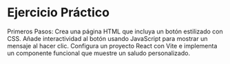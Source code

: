 # Ejercicio Práctico

Primeros Pasos:
    Crea una página HTML que incluya un botón estilizado con CSS.
    Añade interactividad al botón usando JavaScript para mostrar un mensaje al hacer clic.
    Configura un proyecto React con Vite e implementa un componente funcional que muestre un saludo personalizado.